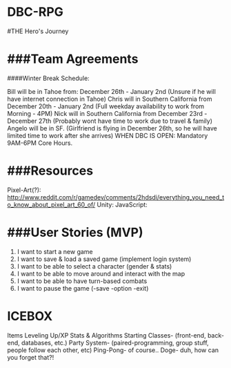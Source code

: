 DBC-RPG
=======

#THE Hero's Journey

###Team Agreements
===============
####Winter Break Schedule: 

Bill will be in Tahoe from: December 26th - January 2nd (Unsure if he will have internet connection in Tahoe)
Chris will in Southern California from December 20th - January 2nd (Full weekday availability to work from Morning - 4PM) 
Nick will in Southern California from December 23rd - December 27th (Probably wont have time to work due to travel & family)
Angelo will be in SF. (Girlfriend is flying in December 26th, so he will have limited time to work after she arrives)
WHEN DBC IS OPEN: Mandatory 9AM-6PM Core Hours.

###Resources
=========
Pixel-Art(?): http://www.reddit.com/r/gamedev/comments/2hdsdi/everything_you_need_to_know_about_pixel_art_60_of/
Unity:
JavaScript:



###User Stories (MVP)
==================

1) I want to start a new game
2) I want to save & load a saved game (implement login system)
3) I want to be able to select a character (gender & stats)
4) I want to be able to move around and interact with the map
5) I want to be able to have turn-based combats
6) I want to pause the game (-save -option -exit)


ICEBOX
======
Items
Leveling Up/XP
Stats & Algorithms
Starting Classes- (front-end, back-end, databases, etc.)
Party System- (paired-programming, group stuff, people follow each other, etc)
Ping-Pong- of course..
Doge- duh, how can you forget that?!
